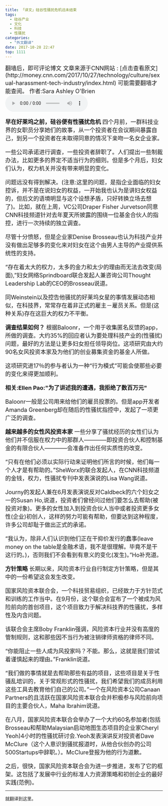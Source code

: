 ```yaml
---
title: 「译文」硅谷性骚扰危机远未结束
tags:
  - 硅谷产业　
  - 文化　
  - 科技　
  - 性骚扰　
categories:
  - "外文翻译"
date: 2017-10-28 22:47
top: 1111
---
```


<font size=4>
翻墙后，即可评论博文
文章来源于CNN网站 : 
[点击查看原文](http://money.cnn.com/2017/10/27/technology/culture/sexual-harassment-tech-industry/index.html)
可能需要翻墙才能查阅。
作者:Sara Ashley O'Brien

</font>
<!--more-->
<audio controls="controls" name="media" style="width:264px"  autoplay loop=true> <source src="/musics/wish.mp3"></audio>

<font size=4>

<b>早在好莱坞之前，硅谷便有性骚扰危机</b>
四个月前，一群科技业界的女职员分享她们的故事，从一个投资者在会议期间暴露自己，到另一个投资者在未取得同意的情况下亲吻一名女企业家。

一些公司承诺进行调查，一些投资者辞职了。人们提出一些制裁办法，比如更多的界定不适当行为的细则。但是多个月后，妇女们认为，权力机关并没有带来明显的变化。

问题远没有得到解决。(注意:这里的问题，是指企业面临的妇女控诉，并不是在说妇女的权益，一开始我也认为是讲妇女权益的，但后文的语境明显与这个设想矛盾，只好转换立场去想了)。比如，就在上周，VC公司Draper Fisher Jurvetson同意CNN科技频道针对去年夏天所披露的围绕一位基金合伙人的指控，进行一次持续的独立调查。

尽管十分愤怒，但是企业家Denise Brosseau也认为科技产业并没有做出足够多的变化来对妇女在这个由男人主导的产业提供系统性的支持。

“存在着太大的权力，太多的金力和太少的理由而无法去改变(局面),”妇女网络Sprindboard联合发起人兼咨询公司Thought Leadership Lab的CEO的Brosseau说道。

同Weinstein以及控告他骚扰的好莱坞女星的事情发展动态相似，在科技界，常常存在着非正式的雇主－雇员关系。但是(这种关系)存在这巨大的权力不平衡。

<b>调查结果如何？</b>
根据Baloonr，一个用于收集匿名反馈的app，所做的调查。大约35%的回应者认为要处理科技产业的(性骚扰)问题，最好的方法是让更多妇女担任领导岗位。这项研究由大约90名女风投资本家及为他们的创业募集资金的基金人所做。

这项研究进17％的参与者认为一种“行为模式”可能会使那些必要的变化来得更加顺利。

<b>相关:Ellen Pao:"为了讲述我的遭遇，我拒绝了数百万元" </b>

Baloonr一般是公司用来给他们的雇员投票的。但是app开发者Amanda Greenberg却在随后的性骚扰指控中，发起了一项更广泛的调查。

<b>越来越多的女性风投资本家</b>
一些分享了骚扰经历的女性们认为他们并不信服在权力中的那群人————即投资合伙人和控制基金的有限合伙人————会准备作出任何实质性的改变。

“只有在他们必须以实际行动来证明他们所言的时候，他们每一个人才是有帮助的。”SheWorx的联合发起人，在CNN科技频道的金钱，权力，性骚扰专刊中发表演说的Lisa Wang说道。

Journy的发起人兼在6月发表演说反对Caldbeck的六个妇女之一的Susan Ho,说道，投资者们曾经问过他们要怎么去帮助(被投资对象)。更多的女性加入到投资合伙人当中或者投资更多女性(企业)初创人，这样的努力可能有帮助，但要达到这种程度，许多公司却耻于做出正式的承诺。

“我认为，除非人们认识到他们正在干抑价发行的蠢事(leave money on the table是金融术语，我不是很理解。毕竟不是干这行的。)，否则我们不会看到有意义的变化(发生)。”Ho补充道。

<b>方针策略</b>
长期以来，风险资本行业自行制定方针策略，但是其中的一份希望这会发生改变。

国家风险资本联合会，一个科技贸易组织，已经致力于方针范式和训练的工作当中。在9月份，这个联合会宣布了一个被成为风险前向的首创项目，这个项目致力于解决科技界的性骚扰，多样性及内含问题。

该联合会主席Boby Franklin强调，风险资本行业并没有高度的管制规则，这和那些因不当行为被注销律师资格的律师不同。

“你能阻止一些人成为风投家吗？不能。那么，这就是我们尝试着谨慎起来的理由。”Franklin说道。

“我们做的事情就是去帮助那些有益的项目，这些项目是关于性骚乱培训的，关于常规形式的性骚扰，我们希望我们的成员利用这些工具去教育他们自己的公司。”一个在风险资本公司Canaan Partners的且活跃在国家风险资本联合会并积极参与风险前向项目的主要合伙人，Maha lbrahim说道。

在八月，国家风险资本联合会举办了一个大约60名参加者(包括Brosseau和帮助Malaysian启动地图生态项目的企业家Cheryl Yeoh)4小时的性骚扰研讨会.Yeoh发表演讲反对投资者Dave McClure（这个人意识到骚扰报道时，从他合伙创办的公司500Startups中辞职。）。McClure登报为他的行为道歉。

之后，很快，国家风险资本联合会为进一步推进，发布了它的框架。这包括了发展中行业的标准人力资源策略和初创企业的最好实践(范例)。
</font>

***
就翻译到这里。
